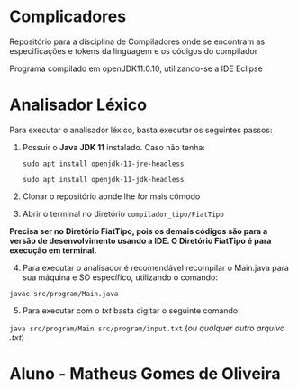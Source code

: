 # Complicadores
Repositório para a disciplina de Compiladores onde se encontram as especificações e tokens da linguagem e os códigos do compilador

Programa compilado em openJDK11.0.10, utilizando-se a IDE Eclipse

# Analisador Léxico

Para executar o analisador léxico, basta executar os seguintes passos: 

1. Possuir o **Java JDK 11** instalado. Caso não tenha:
    
    `` sudo apt install openjdk-11-jre-headless `` 
    
    `` sudo apt install openjdk-11-jdk-headless ``
    
2. Clonar o repositório aonde lhe for mais cômodo

3. Abrir o terminal no diretório ``compilador_tipo/FiatTipo``

**Precisa ser no Diretório FiatTipo, pois os demais códigos são para a versão de desenvolvimento usando a IDE. O Diretório FiatTipo é para execução em terminal.**

4. Para executar o analisador é recomendável recompilar o Main.java para sua máquina e SO específico, utilizando o comando:

``javac src/program/Main.java`` 

5. Para executar com o *txt* basta digitar o seguinte comando:

``java src/program/Main src/program/input.txt`` (*ou qualquer outro arquivo .txt*)

# Aluno - Matheus Gomes de Oliveira
